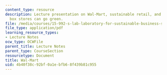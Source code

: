```yaml
---
content_type: resource
description: Lecture presentation on Wal-Mart, sustainable retail, and whether big
  box stores can go green.
file: /media/courses/15-992-s-lab-laboratory-for-sustainable-business-spring-2008/4b40f38c92bf0a1ebfb68f439b81c955_lec_06.pdf
file_type: application/pdf
learning_resource_types:
- Lecture Notes
ocw_type: OCWFile
parent_title: Lecture Notes
parent_type: CourseSection
resourcetype: Document
title: Wal-Mart
uid: 4b40f38c-92bf-0a1e-bfb6-8f439b81c955
---
```

